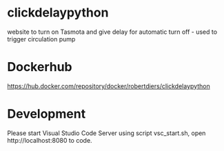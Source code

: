 # clickdelaypython
website to turn on Tasmota and give delay for automatic turn off - used to trigger circulation pump

# Dockerhub
https://hub.docker.com/repository/docker/robertdiers/clickdelaypython

# Development
Please start Visual Studio Code Server using script vsc_start.sh, open http://localhost:8080 to code.
